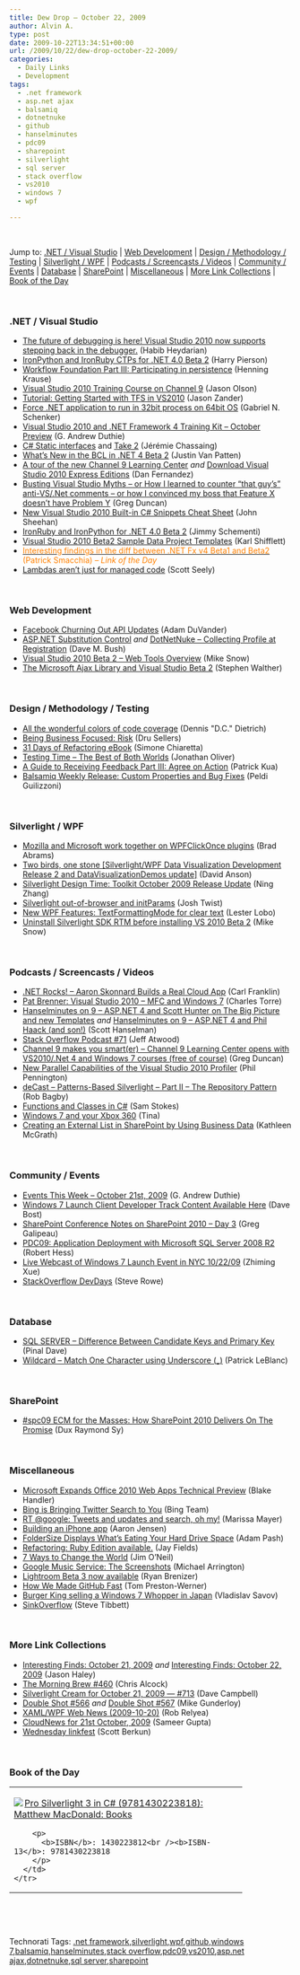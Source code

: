 ```yaml
---
title: Dew Drop – October 22, 2009
author: Alvin A.
type: post
date: 2009-10-22T13:34:51+00:00
url: /2009/10/22/dew-drop-october-22-2009/
categories:
  - Daily Links
  - Development
tags:
  - .net framework
  - asp.net ajax
  - balsamiq
  - dotnetnuke
  - github
  - hanselminutes
  - pdc09
  - sharepoint
  - silverlight
  - sql server
  - stack overflow
  - vs2010
  - windows 7
  - wpf

---
```

&#160;

Jump to: [.NET / Visual Studio][1] | [Web Development][2] | [Design / Methodology / Testing][3] | [Silverlight / WPF][4] | [Podcasts / Screencasts / Videos][5] | [Community / Events][6] | [Database][7] | [SharePoint][8] | [Miscellaneous][9] | [More Link Collections][10] | [Book of the Day][11] 

&#160;

### <a name="dotnet"></a>.NET / Visual Studio

  * [The future of debugging is here! Visual Studio 2010 now supports stepping back in the debugger.][12] (Habib Heydarian)
  * [IronPython and IronRuby CTPs for .NET 4.0 Beta 2][13] (Harry Pierson)
  * [Workflow Foundation Part III: Participating in persistence][14] (Henning Krause)
  * [Visual Studio 2010 Training Course on Channel 9][15] (Jason Olson)
  * [Tutorial: Getting Started with TFS in VS2010][16] (Jason Zander)
  * [Force .NET application to run in 32bit process on 64bit OS][17] (Gabriel N. Schenker)
  * [Visual Studio 2010 and .NET Framework 4 Training Kit – October Preview][18] (G. Andrew Duthie)
  * [C# Static interfaces][19] and [Take 2][20] (Jérémie Chassaing)
  * [What&#8217;s New in the BCL in .NET 4 Beta 2][21] (Justin Van Patten)
  * [A tour of the new Channel 9 Learning Center][22] _and_&#160;[Download Visual Studio 2010 Express Editions][23] (Dan Fernandez)
  * [Busting Visual Studio Myths – or How I learned to counter “that guy’s” anti-VS/.Net comments – or how I convinced my boss that Feature X doesn’t have Problem Y][24] (Greg Duncan)
  * [New Visual Studio 2010 Built-in C# Snippets Cheat Sheet][25] (John Sheehan)
  * [IronRuby and IronPython for .NET 4.0 Beta 2][26] (Jimmy Schementi)
  * [Visual Studio 2010 Beta2 Sample Data Project Templates][27] (Karl Shifflett)
  * [<font color="#ff8000">Interesting findings in the diff between .NET Fx v4 Beta1 and Beta2</font>][28] <font color="#ff8000">(Patrick Smacchia)<em> – Link of the Day</em></font>
  * [Lambdas aren’t just for managed code][29] (Scott Seely)

&#160;

### <a name="web"></a>Web Development

  * [Facebook Churning Out API Updates][30] (Adam DuVander)
  * [ASP.NET Substitution Control][31] _and_&#160;[DotNetNuke – Collecting Profile at Registration][32] (Dave M. Bush)
  * [Visual Studio 2010 Beta 2 &#8211; Web Tools Overview][33] (Mike Snow)
  * [The Microsoft Ajax Library and Visual Studio Beta 2][34] (Stephen Walther)

&#160;

### <a name="design"></a>Design / Methodology / Testing

  * [All the wonderful colors of code coverage][35] (Dennis "D.C." Dietrich)
  * [Being Business Focused: Risk][36] (Dru Sellers)
  * [31 Days of Refactoring eBook][37] (Simone Chiaretta)
  * [Testing Time &#8211; The Best of Both Worlds][38] (Jonathan Oliver)
  * [A Guide to Receiving Feedback Part III: Agree on Action][39] (Patrick Kua)
  * [Balsamiq Weekly Release: Custom Properties and Bug Fixes][40] (Peldi Guilizzoni)

&#160;

### <a name="silverlight"></a>Silverlight / WPF

  * [Mozilla and Microsoft work together on WPFClickOnce plugins][41] (Brad Abrams)
  * [Two birds, one stone [Silverlight/WPF Data Visualization Development Release 2 and DataVisualizationDemos update]][42] (David Anson)
  * [Silverlight Design Time: Toolkit October 2009 Release Update][43] (Ning Zhang)
  * [Silverlight out-of-browser and initParams][44] (Josh Twist)
  * [New WPF Features: TextFormattingMode for clear text][45] (Lester Lobo)
  * [Uninstall Silverlight SDK RTM before installing VS 2010 Beta 2][46] (Mike Snow)

&#160;

### <a name="podcasts"></a>Podcasts / Screencasts / Videos

  * [.NET Rocks! &#8211; Aaron Skonnard Builds a Real Cloud App][47] (Carl Franklin)
  * [Pat Brenner: Visual Studio 2010 &#8211; MFC and Windows 7][48] (Charles Torre)
  * [Hanselminutes on 9 &#8211; ASP.NET 4 and Scott Hunter on The Big Picture and new Templates][49] _and_&#160;[Hanselminutes on 9 &#8211; ASP.NET 4 and Phil Haack (and son!)][50] (Scott Hanselman)
  * [Stack Overflow Podcast #71][51] (Jeff Atwood)
  * [Channel 9 makes you smart(er) &#8211; Channel 9 Learning Center opens with VS2010/.Net 4 and Windows 7 courses (free of course)][52] (Greg Duncan)
  * [New Parallel Capabilities of the Visual Studio 2010 Profiler][53] (Phil Pennington)
  * [deCast &#8211; Patterns-Based Silverlight &#8211; Part II &#8211; The Repository Pattern][54] (Rob Bagby)
  * [Functions and Classes in C#][55] (Sam Stokes)
  * [Windows 7 and your Xbox 360][56] (Tina)
  * [Creating an External List in SharePoint by Using Business Data][57] (Kathleen McGrath)

&#160;

### <a name="events"></a>Community / Events

  * [Events This Week – October 21st, 2009][58] (G. Andrew Duthie)
  * [Windows 7 Launch Client Developer Track Content Available Here][59] (Dave Bost)
  * [SharePoint Conference Notes on SharePoint 2010 – Day 3][60] (Greg Galipeau)
  * [PDC09: Application Deployment with Microsoft SQL Server 2008 R2][61] (Robert Hess)
  * [Live Webcast of Windows 7 Launch Event in NYC 10/22/09][62] (Zhiming Xue)
  * [StackOverflow DevDays][63] (Steve Rowe)

&#160;

### <a name="db"></a>Database

  * [SQL SERVER – Difference Between Candidate Keys and Primary Key][64] (Pinal Dave)
  * [Wildcard – Match One Character using Underscore (_)][65] (Patrick LeBlanc)

&#160;

### <a name="sp"></a>SharePoint

  * [#spc09 ECM for the Masses: How SharePoint 2010 Delivers On The Promise][66] (Dux Raymond Sy)

&#160;

### <a name="misc"></a>Miscellaneous

  * [Microsoft Expands Office 2010 Web Apps Technical Preview][67] (Blake Handler)
  * [Bing is Bringing Twitter Search to You][68] (Bing Team)
  * [RT @google: Tweets and updates and search, oh my!][69] (Marissa Mayer)
  * [Building an iPhone app][70] (Aaron Jensen)
  * [FolderSize Displays What&#8217;s Eating Your Hard Drive Space][71] (Adam Pash)
  * [Refactoring: Ruby Edition available.][72] (Jay Fields)
  * [7 Ways to Change the World][73] (Jim O’Neil)
  * [Google Music Service: The Screenshots][74] (Michael Arrington)
  * [Lightroom Beta 3 now available][75] (Ryan Brenizer)
  * [How We Made GitHub Fast][76] (Tom Preston-Werner)
  * [Burger King selling a Windows 7 Whopper in Japan][77] (Vladislav Savov)
  * [SinkOverflow][78] (Steve Tibbett)

&#160;

### <a name="links"></a>More Link Collections

  * [Interesting Finds: October 21, 2009][79] _and_&#160;[Interesting Finds: October 22, 2009][80] (Jason Haley)
  * [The Morning Brew #460][81] (Chris Alcock)
  * [Silverlight Cream for October 21, 2009 &#8212; #713][82] (Dave Campbell)
  * [Double Shot #566][83] _and_&#160;[Double Shot #567][84] (Mike Gunderloy)
  * [XAML/WPF Web News (2009-10-20)][85] (Rob Relyea)
  * [CloudNews for 21st October, 2009][86] (Sameer Gupta)
  * [Wednesday linkfest][87] (Scott Berkun)

&#160;

### <a name="book"></a>Book of the Day

<div style="padding-bottom: 0px; margin: 0px; padding-left: 0px; padding-right: 0px; display: inline; float: none; padding-top: 0px" id="scid:7dc1bd33-94bd-46fd-a20b-0131235bcd47:feb16714-1f1b-4804-a89f-e6d797c03286" class="wlWriterSmartContent">
  <table cellspacing="0" cellpadding="2" width="400" border="0" unselectable="on">
    <tr>
      <td valign="top" width="400">
        <p>
          <a title="Pro Silverlight 3 in C# (9781430223818): Matthew MacDonald: Books" href="http://www.amazon.com/exec/obidos/ASIN/1430223812/alvinashcraft-20"><img data-recalc-dims="1" decoding="async" src="https://i0.wp.com/images.amazon.com/images/P/1430223812.01.MZZZZZZZ.jpg?w=660" border="0" align="left" style="float:left" />Pro Silverlight 3 in C# (9781430223818): Matthew MacDonald: Books</a>
        </p>
        
        <p>
          <b>ISBN</b>: 1430223812<br /><b>ISBN-13</b>: 9781430223818
        </p>
      </td>
    </tr>
  </table>
</div>

&#160;

<div style="padding-bottom: 0px; margin: 0px; padding-left: 0px; padding-right: 0px; display: inline; float: none; padding-top: 0px" id="scid:C16BAC14-9A3D-4c50-9394-FBFEF7A93539:c3ccd48e-0083-4c56-b761-5459c2721438" class="wlWriterSmartContent">
  <!--dotnetkickit-->
</div>

&#160;

<div style="padding-bottom: 0px; margin: 0px; padding-left: 0px; padding-right: 0px; display: inline; float: none; padding-top: 0px" id="scid:0767317B-992E-4b12-91E0-4F059A8CECA8:e4f6cf8c-cf0f-409f-a6a7-57b12e4c6f75" class="wlWriterSmartContent">
  Technorati Tags: <a href="http://technorati.com/tags/.net+framework" rel="tag">.net framework</a>,<a href="http://technorati.com/tags/silverlight" rel="tag">silverlight</a>,<a href="http://technorati.com/tags/wpf" rel="tag">wpf</a>,<a href="http://technorati.com/tags/github" rel="tag">github</a>,<a href="http://technorati.com/tags/windows+7" rel="tag">windows 7</a>,<a href="http://technorati.com/tags/balsamiq" rel="tag">balsamiq</a>,<a href="http://technorati.com/tags/hanselminutes" rel="tag">hanselminutes</a>,<a href="http://technorati.com/tags/stack+overflow" rel="tag">stack overflow</a>,<a href="http://technorati.com/tags/pdc09" rel="tag">pdc09</a>,<a href="http://technorati.com/tags/vs2010" rel="tag">vs2010</a>,<a href="http://technorati.com/tags/asp.net+ajax" rel="tag">asp.net ajax</a>,<a href="http://technorati.com/tags/dotnetnuke" rel="tag">dotnetnuke</a>,<a href="http://technorati.com/tags/sql+server" rel="tag">sql server</a>,<a href="http://technorati.com/tags/sharepoint" rel="tag">sharepoint</a>
</div>

<div class="wlWriterHeaderFooter" style="margin:0px; padding:0px 0px 0px 0px;">
  <p>
    <br /> </div>

 [1]: https://morningdew-bpc6g3a0fgaxdxcu.eastus2-01.azurewebsites.net/#dotnet
 [2]: https://morningdew-bpc6g3a0fgaxdxcu.eastus2-01.azurewebsites.net/#web
 [3]: https://morningdew-bpc6g3a0fgaxdxcu.eastus2-01.azurewebsites.net/#design
 [4]: https://morningdew-bpc6g3a0fgaxdxcu.eastus2-01.azurewebsites.net/#silverlight
 [5]: https://morningdew-bpc6g3a0fgaxdxcu.eastus2-01.azurewebsites.net/#podcasts
 [6]: https://morningdew-bpc6g3a0fgaxdxcu.eastus2-01.azurewebsites.net/#events
 [7]: https://morningdew-bpc6g3a0fgaxdxcu.eastus2-01.azurewebsites.net/#db
 [8]: https://morningdew-bpc6g3a0fgaxdxcu.eastus2-01.azurewebsites.net/#sp
 [9]: https://morningdew-bpc6g3a0fgaxdxcu.eastus2-01.azurewebsites.net/#misc
 [10]: https://morningdew-bpc6g3a0fgaxdxcu.eastus2-01.azurewebsites.net/#links
 [11]: https://morningdew-bpc6g3a0fgaxdxcu.eastus2-01.azurewebsites.net/#book
 [12]: http://blogs.msdn.com/habibh/archive/2009/10/21/the-future-of-debugging-is-here-visual-studio-2010-now-supports-stepping-back-in-the-debugger.aspx
 [13]: http://feedproxy.google.com/~r/Devhawk/~3/5op03ATVAuw/IronPython+And+IronRuby+CTPs+For+NET+40+Beta+2.aspx
 [14]: http://www.infinitec.de/post/2009/10/21/Workflow-Foundation-Part-III-Participating-in-persistence.aspx
 [15]: http://feedproxy.google.com/~r/ManagedWorld/~3/JrvQRCEMPPM/visual-studio-2010-training-course-on-channel-9.aspx
 [16]: http://blogs.msdn.com/jasonz/archive/2009/10/21/tutorial-getting-started-with-tfs-in-vs2010.aspx
 [17]: http://feedproxy.google.com/~r/LosTechies/~3/JllBeuxA_9A/force-net-application-to-run-in-32bit-process-on-64bit-os.aspx
 [18]: http://blogs.msdn.com/gduthie/archive/2009/10/21/visual-studio-2010-and-net-framework-4-training-kit-october-preview.aspx
 [19]: http://thinkbeforecoding.com/post/2009/10/21/CSharp-Static-interfaces
 [20]: http://thinkbeforecoding.com/post/2009/10/22/CSharp-Static-interfaces-Take-2
 [21]: http://blogs.msdn.com/bclteam/archive/2009/10/21/what-s-new-in-the-bcl-in-net-4-beta-2-justin-van-patten.aspx
 [22]: http://channel9.msdn.com/channel9.msdn.com/posts/C9Team/A-tour-of-the-new-Channel-9-Learning-Center/
 [23]: http://blogs.msdn.com/danielfe/archive/2009/10/21/download-visual-studio-2010-express-editions.aspx
 [24]: http://coolthingoftheday.blogspot.com/2009/10/busting-visual-studio-myths-or-how-i.html
 [25]: http://feedproxy.google.com/~r/JustSayinMoreWords/~3/pEfjcDIjV9w/
 [26]: http://feedproxy.google.com/~r/jimmy-thinking/~3/bnkxTtUea-s/ironruby-and-ironpython-ctps-for-net-40.html
 [27]: http://karlshifflett.wordpress.com/2009/10/21/visual-studio-2010-beta2-sample-data-project-templates/
 [28]: http://codebetter.com/blogs/patricksmacchia/archive/2009/10/21/interesting-findings-in-the-diff-between-net-fx-v4-beta1-and-beta2.aspx
 [29]: http://feedproxy.google.com/~r/Devlicious/~3/5gLr-JKAUF8/lambdas-aren-t-just-for-managed-code.aspx
 [30]: http://feedproxy.google.com/~r/ProgrammableWeb/~3/XH1wF2gmnVg/
 [31]: http://blog.dmbcllc.com/2009/10/22/asp-net-substitution-control/
 [32]: http://blog.dmbcllc.com/2009/10/21/dotnetnuke-collecting-profile-at-registration/
 [33]: http://blogs.msdn.com/webdevtools/archive/2009/10/21/web-tools-beta-2-overview.aspx
 [34]: http://feedproxy.google.com/~r/StephenWalther/~3/VGMRiEudR6U/the-microsoft-ajax-library-and-visual-studio-beta-2.aspx
 [35]: http://blogs.msdn.com/ddietric/archive/2009/10/21/all-the-wonderful-colors-of-code-coverage.aspx
 [36]: http://codebetter.com/blogs/dru.sellers/archive/2009/10/22/being-business-focused-risk.aspx
 [37]: http://feedproxy.google.com/~r/Codeclimber/~3/BNhLv4QKLxQ/31-days-of-refactoring-ebook.aspx
 [38]: http://jonathan-oliver.blogspot.com/2009/10/testing-time-best-of-both-worlds.html
 [39]: http://www.thekua.com/atwork/2009/10/a-guide-to-receiving-feedback-part-iii-agree-on-action/
 [40]: http://feedproxy.google.com/~r/balsamiq/~3/gYIDaAz_CjQ/
 [41]: http://blogs.msdn.com/brada/archive/2009/10/21/mozilla-and-microsoft-work-together-on-wpf-clickonce-plugins.aspx
 [42]: http://blogs.msdn.com/delay/archive/2009/10/21/two-birds-one-stone-silverlight-wpf-data-visualization-development-release-2-and-datavisualizationdemos-update.aspx
 [43]: http://feeds.ningzhang.org/~r/NingZhangsBlogSilverlight/~3/da2jr16qkxQ/
 [44]: http://www.thejoyofcode.com/Silverlight_out_of_browser_and_initParams.aspx
 [45]: http://blogs.msdn.com/llobo/archive/2009/10/21/new-wpf-features-textformattingmode-for-clear-text.aspx
 [46]: http://feedproxy.google.com/~r/MikeSnowBlog/~3/TP6Ifdp2CLc/uninstall-silverlight-sdk-rtm-before-installing-vs-2010-beta-2.aspx
 [47]: http://www.dotnetrocks.com/default.aspx?ShowNum=492
 [48]: http://channel9.msdn.com/posts/Charles/Pat-Brenner-Visual-Studio-2010-MFC-and-Windows-7/
 [49]: http://channel9.msdn.com/posts/Glucose/Hanselminutes-on-9-ASPNET-4-and/
 [50]: http://channel9.msdn.com/posts/Glucose/Hanselminutes-on-9-ASPNET-4-and-Phil-Haack-and-son/
 [51]: http://blog.stackoverflow.com/2009/10/podcast-71/
 [52]: http://coolthingoftheday.blogspot.com/2009/10/channel-9-makes-you-smarter-channel-9.html
 [53]: http://channel9.msdn.com/posts/philpenn/New-Parallel-Capabilities-of-the-Visual-Studio-2010-Profiler/
 [54]: http://channel9.msdn.com/posts/RobBagby/deCast-Patterns-Based-Silverlight-Part-II-The-Repository-Pattern/
 [55]: http://channel9.msdn.com/posts/Sam/Functions-and-Classes-in-C/
 [56]: http://channel9.msdn.com/shows/InsideXbox/Windows-7-and-your-Xbox-360/
 [57]: http://channel9.msdn.com/posts/kmcgrath/Creating-an-External-List-in-SharePoint-by-Using-Business-Data/
 [58]: http://blogs.msdn.com/gduthie/archive/2009/10/21/events-this-week-october-21st-2009.aspx
 [59]: http://feedproxy.google.com/~r/DaveBost/~3/zNrH8lUB37g/
 [60]: http://greggalipeau.wordpress.com/2009/10/21/sharepoint-conference-notes-on-sharepoint-2010-day-3/
 [61]: http://channel9.msdn.com/shows/The+Knowledge+Chamber/PDC09--Application-Deployment-with-Microsoft-SQL-Server-2008-R2/
 [62]: http://blogs.msdn.com/zxue/archive/2009/10/21/live-webcast-of-windows-7-launch-event-in-nyc-10-22-09.aspx
 [63]: http://blogs.msdn.com/steverowe/archive/2009/10/22/stackoverflow-devdays.aspx
 [64]: http://blog.sqlauthority.com/2009/10/22/sql-server-difference-between-candidate-keys-and-primary-key-2/
 [65]: http://www.sqlservercentral.com/blogs/sqldownsouth/archive/2009/10/21/wildcard-match-one-character-using-underscore.aspx
 [66]: http://feedproxy.google.com/~r/Meetdux/~3/C4YP0TeurrE/spc09-ecm-for-the-masses-how-sharepoint-2010-delivers-on-the-promise.aspx
 [67]: http://bhandler.spaces.live.com/Blog/cns!70F64BC910C9F7F3!6681.entry
 [68]: http://www.bing.com/community/blogs/search/archive/2009/10/21/bing-is-bringing-twitter-search-to-you.aspx
 [69]: http://feedproxy.google.com/~r/blogspot/MKuf/~3/At917y4sinI/rt-google-tweets-and-updates-and-search.html
 [70]: http://codebetter.com/blogs/aaron.jensen/archive/2009/10/21/building-an-iphone-app.aspx
 [71]: http://feeds.gawker.com/~r/lifehacker/full/~3/90hIxKjEmCY/foldersize-displays-whats-eating-your-hard-drive-space
 [72]: http://feedproxy.google.com/~r/jayfields/mjKQ/~3/hovygaOmzAw/refactoring-ruby-edition-available.html
 [73]: http://blogs.msdn.com/jimoneil/archive/2009/10/21/7-ways-to-change-the-world.aspx
 [74]: http://feedproxy.google.com/~r/Techcrunch/~3/T7-I1A7rn4I/
 [75]: http://www.enduserblog.com/2009/10/lightroom-beta-3-now-available.html
 [76]: http://github.com/blog/530-how-we-made-github-fast
 [77]: http://www.engadget.com/2009/10/22/burger-king-selling-a-windows-7-whopper-in-japan/
 [78]: http://feedproxy.google.com/~r/stevex-blog/~3/XHFTCql4Wsg/
 [79]: http://jasonhaley.com/blog/post.aspx?id=1bd2731e-fb5e-4391-9658-92f282587fcd
 [80]: http://jasonhaley.com/blog/post.aspx?id=90fba7bc-e9a8-45d5-94f4-607cd9c65dd5
 [81]: http://feedproxy.google.com/~r/ReflectivePerspective/~3/TTskCr830Hg/
 [82]: http://geekswithblogs.net/WynApseTechnicalMusings/archive/2009/10/21/135644.aspx
 [83]: http://afreshcup.com/2009/10/21/double-shot-566/
 [84]: http://afreshcup.com/2009/10/22/double-shot-567/
 [85]: http://blogs.windowsclient.net/rob_relyea/archive/2009/10/21/xaml-wpf-web-news-2019-10-20.aspx
 [86]: http://feedproxy.google.com/~r/CloudAve/~3/_lEt-PYenrk/cloudnews-for-21st-october-2009
 [87]: http://www.scottberkun.com/blog/2009/wednesday-linkfest-35/